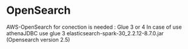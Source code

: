 # OpenSearch
AWS-OpenSearch
for conection is needed : 
  Glue 3 or 4 
  In case of use athenaJDBC use glue 3
  elasticsearch-spark-30_2.2.12-8.7.0.jar (Opensearch version 2.5) 
